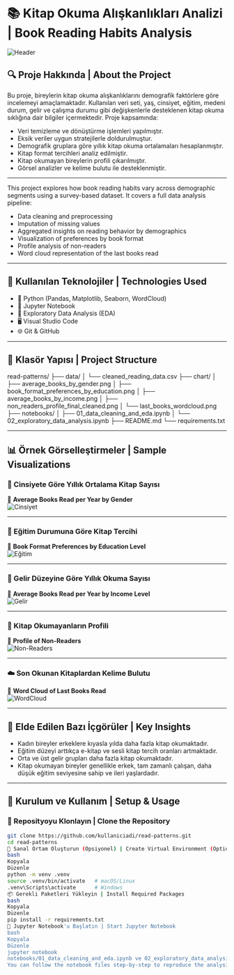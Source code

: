 # 📚 Kitap Okuma Alışkanlıkları Analizi | Book Reading Habits Analysis

![Header](chart/last_books_wordcloud.png)

## 🔍 Proje Hakkında | About the Project

Bu proje, bireylerin kitap okuma alışkanlıklarını demografik faktörlere göre incelemeyi amaçlamaktadır. Kullanılan veri seti, yaş, cinsiyet, eğitim, medeni durum, gelir ve çalışma durumu gibi değişkenlerle desteklenen kitap okuma sıklığına dair bilgiler içermektedir. Proje kapsamında:

- Veri temizleme ve dönüştürme işlemleri yapılmıştır.
- Eksik veriler uygun stratejilerle doldurulmuştur.
- Demografik gruplara göre yıllık kitap okuma ortalamaları hesaplanmıştır.
- Kitap format tercihleri analiz edilmiştir.
- Kitap okumayan bireylerin profili çıkarılmıştır.
- Görsel analizler ve kelime bulutu ile desteklenmiştir.

---

This project explores how book reading habits vary across demographic segments using a survey-based dataset. It covers a full data analysis pipeline:

- Data cleaning and preprocessing
- Imputation of missing values
- Aggregated insights on reading behavior by demographics
- Visualization of preferences by book format
- Profile analysis of non-readers
- Word cloud representation of the last books read

---

## 🧰 Kullanılan Teknolojiler | Technologies Used

- 🐍 Python (Pandas, Matplotlib, Seaborn, WordCloud)
- 📒 Jupyter Notebook
- 🧠 Exploratory Data Analysis (EDA)
- 🖥️ Visual Studio Code
- 🌐 Git & GitHub

---

## 📁 Klasör Yapısı | Project Structure

read-patterns/
├── data/
│ └── cleaned_reading_data.csv
├── chart/
│ ├── average_books_by_gender.png
│ ├── book_format_preferences_by_education.png
│ ├── average_books_by_income.png
│ ├── non_readers_profile_final_cleaned.png
│ └── last_books_wordcloud.png
├── notebooks/
│ ├── 01_data_cleaning_and_eda.ipynb
│ └── 02_exploratory_data_analysis.ipynb
├── README.md
└── requirements.txt

---

## 📊 Örnek Görselleştirmeler | Sample Visualizations

### 📌 Cinsiyete Göre Yıllık Ortalama Kitap Sayısı  
📌 **Average Books Read per Year by Gender**  
![Cinsiyet](chart/average_books_by_gender.png)

---

### 📌 Eğitim Durumuna Göre Kitap Tercihi  
📌 **Book Format Preferences by Education Level**  
![Eğitim](chart/book_format_preferences_by_education.png)

---

### 📌 Gelir Düzeyine Göre Yıllık Okuma Sayısı  
📌 **Average Books Read per Year by Income Level**  
![Gelir](chart/average_books_by_income.png)

---

### 📌 Kitap Okumayanların Profili  
📌 **Profile of Non-Readers**  
![Non-Readers](chart/non_readers_profile_final_cleaned.png)

---

### ☁️ Son Okunan Kitaplardan Kelime Bulutu  
📌 **Word Cloud of Last Books Read**  
![WordCloud](chart/last_books_wordcloud.png)

---

## 🧠 Elde Edilen Bazı İçgörüler | Key Insights

- Kadın bireyler erkeklere kıyasla yılda daha fazla kitap okumaktadır.
- Eğitim düzeyi arttıkça e-kitap ve sesli kitap tercih oranları artmaktadır.
- Orta ve üst gelir grupları daha fazla kitap okumaktadır.
- Kitap okumayan bireyler genellikle erkek, tam zamanlı çalışan, daha düşük eğitim seviyesine sahip ve ileri yaşlardadır.

---

## 🚀 Kurulum ve Kullanım | Setup & Usage

### 🔄 Reposityoyu Klonlayın | Clone the Repository

```bash
git clone https://github.com/kullaniciadi/read-patterns.git
cd read-patterns
🐍 Sanal Ortam Oluşturun (Opsiyonel) | Create Virtual Environment (Optional)
bash
Kopyala
Düzenle
python -m venv .venv
source .venv/bin/activate   # macOS/Linux
.venv\Scripts\activate      # Windows
📦 Gerekli Paketleri Yükleyin | Install Required Packages
bash
Kopyala
Düzenle
pip install -r requirements.txt
📓 Jupyter Notebook'u Başlatın | Start Jupyter Notebook
bash
Kopyala
Düzenle
jupyter notebook
notebooks/01_data_cleaning_and_eda.ipynb ve 02_exploratory_data_analysis.ipynb dosyalarını adım adım takip ederek projeyi çalıştırabilirsiniz.
You can follow the notebook files step-by-step to reproduce the analysis.
